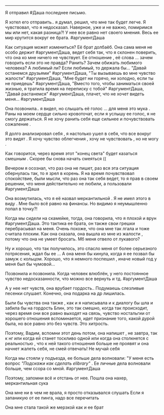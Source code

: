 ___

Я отправил #Даша последнее письмо.

Я хотел его отправить.. я думал, решил, что мне так будет легче. Я чувствовал, что я недосказал. Наверное, уже и не важно, помиримся мы или нет, какая разница?!
У нее все равно нет своего мнения. Весь ее мир крутится вокруг ее брата. #аргументДаша

Как ситуация может измениться? Её брат долбаёб. 
Она сама меня не особо держит #аргументДаша, ведет себя так, что я склонен поверить, что она ко мне ничего не чувствует. Ее отношение , её слова ... зачем говорить если это не правда? Ранить? Зачем обижать любимого человека? А любимый ли?
Если любимый, то держала бы... "Давай останемся друзьями" #аргументДаша, "Ты вызываешь во мне чувство жалости" #аргументДаша, "Мне будет ни горячо, ни холодно, если ты не приедешь" #аргументДаша, "Вместо того, чтобы заниматься своей жизнью, я тратила время на переписку с тобой" #аргументДаша, "Давай растанемся" #аргументДаша, плачет, что не хочет видеть меня... #аргументДаша

Она позвонила.. я видел, но слышать её голос ... для меня это мука . Раны на моем сердце сильно кровоточат, если я услышу ее голос, я не смогу держаться. Я не хочу ранить себя еще сильнее и почувствовать сожаление .

Я долго анализировал себя , я настолько ушел в себя, что все вокруг это видят . 
Я хочу чувство облегчения , хочу не чувствовать , но не могу .

Как говорится, через время этот "конец света" будет казаться смешным .
Скорее бы снова начать смеяться ((

Вечером я осознал, что раз она не пишет, раз вся эта ситуация обернулась так, то я зрел в корень. Я на время почувствовал спокойствие, были мысли, что раз она так себя ведет, то я прав в своем решении, что меня действительно не любили, а пользовали #аргументДаша

Она возмутилась, что я её назвал меркантильной . Я не имел этого в виду . Мне было всё равно на финансы. Но видимо я неумышленно попал в точку?!

Когда мы сидели на скамейке, тогда, она говорила, что я плохой и врун #аргументДаша. Это тактика ее брата, он также свои грешки перебрасывал на меня. Очень похоже, что она мне так лгала и тоже считала плохим.
Как она сказала, она вышла ко мне из жалости , потому что она не умеет бросать.
Мб меня отвело от лукавого?

Ну и хорошо, что так получилось, это спасло меня от более серьезного потрясения, ждал бы ее ... А она меня бы кинула, когда я ее позвал бы замуж с кольцом.
Хорошо, что я немного поспешил , иначе новый год у меня был бы чумовой...

Позвонила и позвонила. Когда человек влюблён, у него постоянное чувство недосказанности, что можно все вернуть и тд. #аргументДаша

А у нее нет чувств, она врубает гордость.. Подумаешь слезливые песенки слушает. Конечно, она подарка на др лишилась.

Были бы чувства она также , как и я написывала и к диалогу бы шла и забила бы на гордость
Блин, это так смешно, когда так происходит, через время они все равно выходят на связь, чувство ностальгии от хорошего отношения вспоминается, идет признание того, какой дурой была, но все равно это без чувств. Это хитрость.

Поэтому, Вадим, вспомни этот день потом, она напишет , не завтра, так к нг или когда ей станет тоскливо одной или когда она столкнется с реальностью , что к ней такого отношения больше не проявят и она начнет жалеть себя, не смей отвечать! Не мучай себя

Когда мы стояли у подъезда, ее больше дела волновали: "У меня есть вопрос _"Подскажи как сделать elibrary"_ . Ее личные дела волновали больше, чем ссора со мной. #аргументДаша

Поэтому, запомни всё и отстань от нее.
Пошла она нахер, меркантильная сука

Она мне ни в чем не врала, я просто отказывался слушать
Если я запаникую от ее пинга, надо все перечитать

Она мне стала такой же мерзкой как и ее брат

